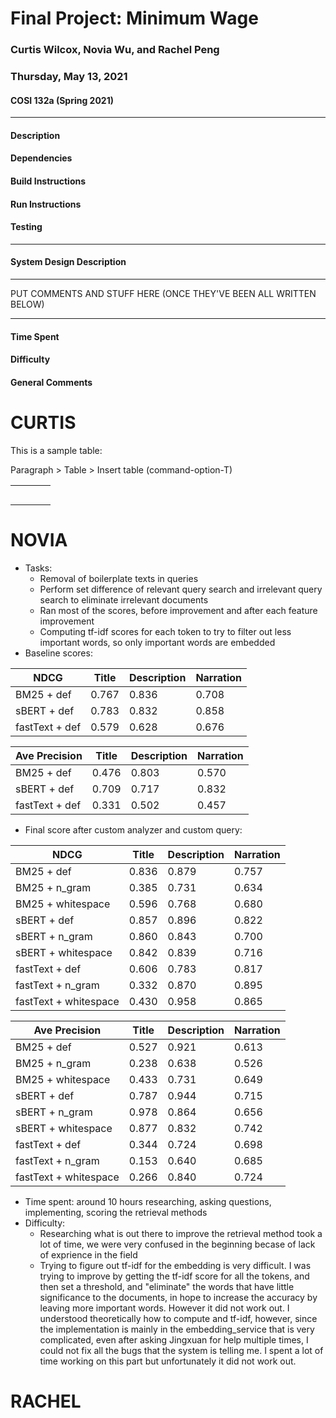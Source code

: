 # Final Project: Minimum Wage
### Curtis Wilcox, Novia Wu, and Rachel Peng

### Thursday, May 13, 2021

#### COSI 132a (Spring 2021)

---

#### Description


#### Dependencies


#### Build Instructions


#### Run Instructions


#### Testing


***

#### System Design Description


***

PUT COMMENTS AND STUFF HERE (ONCE THEY'VE BEEN ALL WRITTEN BELOW)


***


#### Time Spent


#### Difficulty


#### General Comments

# CURTIS

This is a sample table:

Paragraph > Table > Insert table (command-option-T)

|      |      |      |      |
| ---- | ---- | ---- | ---- |
|      |      |      |      |
|      |      |      |      |
|      |      |      |      |
|      |      |      |      |
|      |      |      |      |




# NOVIA

- Tasks: 
    - Removal of boilerplate texts in queries 
    - Perform set difference of relevant query search and irrelevant query search to eliminate irrelevant documents
    - Ran most of the scores, before improvement and after each feature improvement
    - Computing tf-idf scores for each token to try to filter out less important words, so only important words are embedded
- Baseline scores:

|    NDCG  |   Title   |   Description   |   Narration   |
| ---- | ---- | ---- | ---- |
|   BM25 + def   |   0.767   |   0.836   |   0.708   |
|   sBERT + def   |   0.783   |   0.832   |   0.858   |
|   fastText + def   |   0.579   |   0.628   |  0.676    |



|    Ave Precision  |   Title   |   Description   |   Narration   |
| ---- | ---- | ---- | ---- |
|   BM25 + def   |   0.476   |   0.803   |   0.570   |
|   sBERT + def   |   0.709   |   0.717   |   0.832   |
|   fastText + def   |   0.331   |   0.502   |  0.457    |

- Final score after custom analyzer and custom query:

|    NDCG  |   Title   |   Description   |   Narration   |
| ---- | ---- | ---- | ---- |
|   BM25 + def   |   0.836   |   0.879   |  0.757    |
|   BM25 + n_gram   |   0.385   |   0.731   |   0.634   |
|   BM25 + whitespace   |   0.596   |   0.768   |   0.680   |
|   sBERT + def   |   0.857   |   0.896   |   0.822   |
|   sBERT + n_gram   |   0.860   |    0.843  |   0.700   |
|   sBERT + whitespace   |   0.842   |  0.839    |   0.716   |
|   fastText + def   |   0.606   |  0.783    |   0.817   |
|   fastText + n_gram   |   0.332   |   0.870   |   0.895   |
|   fastText + whitespace   |   0.430   |   0.958   |   0.865   |


|    Ave Precision  |   Title   |   Description   |   Narration   |
| ---- | ---- | ---- | ---- |
 BM25 + def   |   0.527   |    0.921  |   0.613   |
|   BM25 + n_gram   |   0.238   |  0.638    |   0.526   |
|   BM25 + whitespace   |   0.433   |   0.731   |  0.649    |
|   sBERT + def   |  0.787    |   0.944  |   0.715   |
|   sBERT + n_gram   |  0.978    |  0.864    |   0.656   |
|   sBERT + whitespace   |   0.877   |   0.832   |   0.742   |
|   fastText + def   |   0.344   |   0.724   |  0.698    |
|   fastText + n_gram   |   0.153   |    0.640  |   0.685   |
|   fastText + whitespace   |  0.266    |   0.840   |   0.724   |

- Time spent: around 10 hours researching, asking questions, implementing, scoring the retrieval methods
- Difficulty: 
    - Researching what is out there to improve the retrieval method took a lot of time, we were very confused in the beginning becase 
    of lack of exprience in the field 
    - Trying to figure out tf-idf for the embedding is very difficult. I was trying to improve by getting the tf-idf score
    for all the tokens, and then set a threshold, and "eliminate" the words that have little significance to the documents, 
    in hope to increase the accuracy by leaving more important words. However it did not work out. I understood theoretically
    how to compute and tf-idf, however, since the implementation is mainly in the embedding_service that is very complicated, 
    even after asking Jingxuan for help multiple times, I could not fix all the bugs that the system is telling me. I spent 
    a lot of time working on this part but unfortunately it did not work out.
    
# RACHEL







